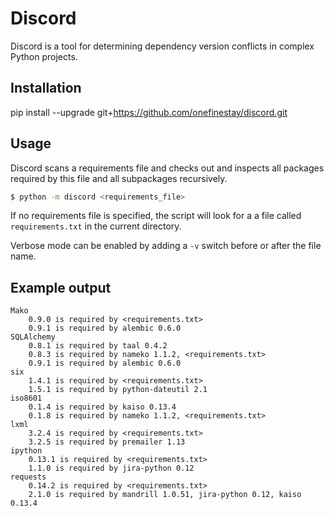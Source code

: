 Discord
=======

Discord is a tool for determining dependency version conflicts in complex
Python projects.

Installation
------------

pip install --upgrade git+https://github.com/onefinestay/discord.git

Usage
-----

Discord scans a requirements file and checks out and inspects all packages
required by this file and all subpackages recursively.

```bash
$ python -m discord <requirements_file>
```

If no requirements file is specified, the script will look for a a file called
`requirements.txt` in the current directory.

Verbose mode can be enabled by adding a `-v` switch before or after the file
name.

Example output
--------------

```
Mako
    0.9.0 is required by <requirements.txt>
    0.9.1 is required by alembic 0.6.0
SQLAlchemy
    0.8.1 is required by taal 0.4.2
    0.8.3 is required by nameko 1.1.2, <requirements.txt>
    0.9.1 is required by alembic 0.6.0
six
    1.4.1 is required by <requirements.txt>
    1.5.1 is required by python-dateutil 2.1
iso8601
    0.1.4 is required by kaiso 0.13.4
    0.1.8 is required by nameko 1.1.2, <requirements.txt>
lxml
    3.2.4 is required by <requirements.txt>
    3.2.5 is required by premailer 1.13
ipython
    0.13.1 is required by <requirements.txt>
    1.1.0 is required by jira-python 0.12
requests
    0.14.2 is required by <requirements.txt>
    2.1.0 is required by mandrill 1.0.51, jira-python 0.12, kaiso 0.13.4
```

